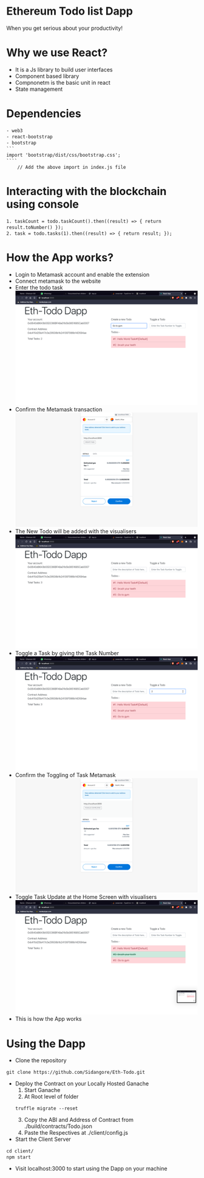 # Ethereum Todo list Dapp
When you get serious about your productivity!

# Why we use React?
- It is a Js library to build user interfaces
- Component based library
- Compnonetm is the basic unit in react
- State management

# Dependencies
    - web3
    - react-bootstrap
    - bootstrap 
    ```
    import 'bootstrap/dist/css/bootstrap.css'; 
    ````
        // Add the above import in index.js file
    
 
# Interacting with the blockchain using console
    1. taskCount = todo.taskCount().then((result) => { return result.toNumber() });
    2. task = todo.tasks(1).then((result) => { return result; });

# How the App works?
- Login to Metamask account and enable the extension
- Connect metamask to the website
- Enter the todo task 
![EnteringTask](/screenshots/enteringtask.png)
- Confirm the Metamask transaction
![EnteringTask](/screenshots/confirmentermetamask.png)
- The New Todo will be added with the visualisers
![EnteringTask](/screenshots/newTodoAdded.png)
- Toggle a Task by giving the Task Number
![EnteringTask](/screenshots/toggleTask.png)
- Confirm the Toggling of Task Metamask
![EnteringTask](/screenshots/toggleConfirmMetamask.png)
- Toggle Task Update at the Home Screen with visualisers
![EnteringTask](/screenshots/toggleHome.png)
- This is how the App works

# Using the Dapp
- Clone the repository
```
git clone https://github.com/Sidangore/Eth-Todo.git
```
- Deploy the Contract on your Locally Hosted Ganache
    1. Start Ganache
    2. At Root level of folder
    ``` 
    truffle migrate --reset
    ```
    3. Copy the ABI and Address of Contract from ./build/contracts/Todo.json
    4. Paste the Respectives at ./client/config.js        
- Start the Client Server
```
cd client/
npm start
```
- Visit localhost:3000 to start using the Dapp on your machine


